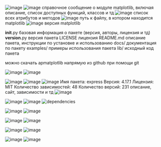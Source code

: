 ![image](https://github.com/user-attachments/assets/0db35eb6-12d1-4d0c-9457-1c552516d095)
![image](https://github.com/user-attachments/assets/f1c05886-5b9d-4f2e-8e4b-2cc6c2c241bf)
справочное сообщение о модуле matplotlib, включая описание, список доступных функций, классов и тд
![image](https://github.com/user-attachments/assets/258256c4-b967-480a-8359-770c6fa9920c)
список всех атрибутов и методов
![image](https://github.com/user-attachments/assets/ffd49a4c-c25d-486c-ab3e-3ca607a869fd)
путь к файлу, в котором находится matplotlib
![image](https://github.com/user-attachments/assets/1a7667a5-7c26-409f-b844-895accd8541f)
версия matplotlib

__init__.py базовая информация о пакете (версия, авторы, лицензия и тд)
__version__.py версия пакета
LICENSE лицензия
README.md описание пакета, инструкции по установке и использованию
docs/ документация по пакету
examples/ примеры использования пакета
lib/ исходный код пакета

можно скачать арmatplotlib напрямую из github при помощи git

![image](https://github.com/user-attachments/assets/d3d8737b-f5dc-428f-a001-d73f3d92307a)
![image](https://github.com/user-attachments/assets/fd9d0f71-36d3-453f-8787-496df60768b7)


![image](https://github.com/user-attachments/assets/3c06d8e1-e159-48ff-ada0-f34fccb2e750)
![image](https://github.com/user-attachments/assets/a085f5b9-f5a1-468b-a6d3-f98d5328a989)
![image](https://github.com/user-attachments/assets/8111d4ea-ef9e-4647-9598-7c80ee2e6543)
Имя пакета: express
Версия: 4.17.1
Лицензия: MIT
Количество зависимостей: 48
Количество версий: 231
описание, сайт, зависимости и тд
![image](https://github.com/user-attachments/assets/2991f6c9-869e-44a8-ab04-a2241a7fa544)

![image](https://github.com/user-attachments/assets/9d668c80-02b7-4cf5-aaf7-85d493058967)
![image](https://github.com/user-attachments/assets/4e419b62-ff70-4a20-9eb7-11392b7ae111)
![dependencies](https://github.com/user-attachments/assets/577a8c98-646a-4ff3-9b32-8c560b088cce)

![image](https://github.com/user-attachments/assets/e1b7d89d-5643-4bfb-9181-87407800efc5)
![image](https://github.com/user-attachments/assets/943210ee-aa44-426c-808f-9e5aad68d10d)

![image](https://github.com/user-attachments/assets/3c33731b-67c2-47dd-b256-7d55a60ae9a9)
![image](https://github.com/user-attachments/assets/4ed31cb4-40f0-4b22-a70f-8b810caafdef)

![image](https://github.com/user-attachments/assets/202ecf4a-c9a6-433f-bb2d-cfde0275a681)
![image](https://github.com/user-attachments/assets/aa779063-67c2-468e-9972-9c864a18df76)


![image](https://github.com/user-attachments/assets/375b44f4-8f34-4942-b81f-8a57c5acaeb5)
![image](https://github.com/user-attachments/assets/56e223ae-1d20-404c-b40f-224040342a37)

